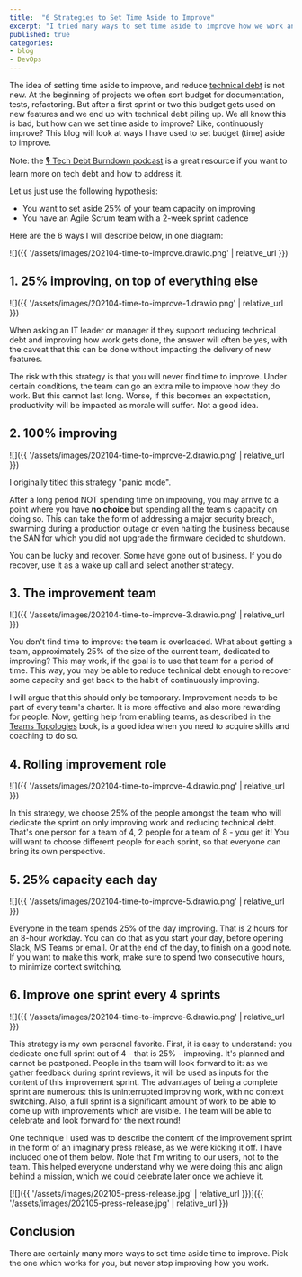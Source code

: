 ```yaml
---
title:  "6 Strategies to Set Time Aside to Improve"
excerpt: "I tried many ways to set time aside to improve how we work and pay down technical debt. Here are 6 ways that I have used or witnessed, with my experience on each one."
published: true
categories:
- blog
- DevOps
---
```


The idea of setting time aside to improve, and reduce [technical debt](https://en.wikipedia.org/wiki/Technical_debt) is not new. At the beginning of projects we often sort budget for documentation, tests, refactoring. But after a first sprint or two this budget gets used on new features and we end up with technical debt piling up. We all know this is bad, but how can we set time aside to improve? Like, continuously improve? This blog will look at ways I have used to set budget (time) aside to improve.

Note: the [🎙 Tech Debt Burndown podcast](https://techdebtburndown.com/) is a great resource if you want to learn more on tech debt and how to address it.

Let us just use the following hypothesis:

- You want to set aside 25% of your team capacity on improving
- You have an Agile Scrum team with a 2-week sprint cadence

Here are the 6 ways I will describe below, in one diagram:

![]({{ '/assets/images/202104-time-to-improve.drawio.png' | relative_url }})

## 1. 25% improving, on top of everything else

![]({{ '/assets/images/202104-time-to-improve-1.drawio.png' | relative_url }})

When asking an IT leader or manager if they support reducing technical debt and improving how work gets done, the answer will often be yes, with the caveat that this can be done without impacting the delivery of new features.

The risk with this strategy is that you will never find time to improve.
Under certain conditions, the team can go an extra mile to improve how they do work.
But this cannot last long. Worse, if this becomes an expectation, productivity will be impacted as morale will suffer. Not a good idea.

## 2. 100% improving

![]({{ '/assets/images/202104-time-to-improve-2.drawio.png' | relative_url }})

I originally titled this strategy "panic mode".

After a long period NOT spending time on improving, you may arrive to a point where you have **no
choice** but spending all the team's capacity on doing so.
This can take the form of addressing a major security breach, swarming during a production outage or even halting the business because the SAN for which you did not upgrade the firmware decided to shutdown.

You can be lucky and recover. Some have gone out of business.
If you do recover, use it as a wake up call and select another strategy.

## 3. The improvement team

![]({{ '/assets/images/202104-time-to-improve-3.drawio.png' | relative_url }})

You don't find time to improve: the team is overloaded. What about getting a team,
approximately 25% of the size of the current team, dedicated to improving?
This may work, if the goal is to use that team for a period of time.
This way, you may be able to reduce technical debt enough to recover
some capacity and get back to the habit of continuously improving.

I will argue that this should only be temporary. Improvement needs to be part of every team's charter.
It is more effective and also more rewarding for people. Now, getting help from enabling teams, as described in the [Teams Topologies](https://teamtopologies.com/key-concepts) book, is a good idea when you need
to acquire skills and coaching to do so.

## 4. Rolling improvement role

![]({{ '/assets/images/202104-time-to-improve-4.drawio.png' | relative_url }})

In this strategy, we choose 25% of the people amongst the team who will dedicate
the sprint on only improving work and reducing technical debt. That's one person for a team of 4, 2 people for a team of 8 - you get it!
You will want to choose different people for each sprint, so that everyone can bring its own perspective.

## 5. 25% capacity each day

![]({{ '/assets/images/202104-time-to-improve-5.drawio.png' | relative_url }})

Everyone in the team spends 25% of the day improving. That is 2 hours for an 8-hour workday.
You can do that as you start your day, before opening Slack, MS Teams or email. Or at the end of the day, to finish on a good note.
If you want to make this work, make sure to spend two consecutive hours, to minimize context switching.

## 6. Improve one sprint every 4 sprints

![]({{ '/assets/images/202104-time-to-improve-6.drawio.png' | relative_url }})

This strategy is my own personal favorite. First, it is easy to understand: you dedicate one full sprint out of 4 -
that is 25% - improving. It's planned and cannot be postponed. People in the team will look forward to it:
as we gather feedback during sprint reviews, it will be used as inputs for the content of this improvement sprint.
The advantages of being a complete sprint are numerous: this is uninterrupted improving work, with no context switching.
Also, a full sprint is a significant amount of work to be able to come up with improvements which are visible.
The team will be able to celebrate and look forward for the next round!

One technique I used was to describe the content of the improvement sprint in the form of an imaginary press release,
as we were kicking it off. I have included one of them below. Note that I'm writing to our users,
not to the team. This helped everyone understand why we were doing this and align behind a mission, which we could celebrate later once we achieve it.

[![]({{ '/assets/images/202105-press-release.jpg' | relative_url }})]({{ '/assets/images/202105-press-release.jpg' | relative_url }})

## Conclusion

There are certainly many more ways to set time aside time to improve. Pick the one which works for you, but never stop improving how you work.

